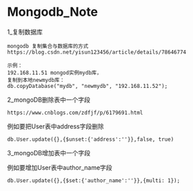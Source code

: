 # Mongodb_Note

1_复制数据库

```
mongodb 复制集合与数据库的方式
https://blog.csdn.net/yisun123456/article/details/78646774
```

```
示例：
192.168.11.51 mongod实例mydb库，
复制到本地newmydb库：
db.copyDatabase("mydb", "newmydb", "192.168.11.52");
```

2_mongoDB删除表中一个字段

```
https://www.cnblogs.com/zdfjf/p/6179691.html
```

例如要把User表中address字段删除
```
db.User.update({},{$unset:{'address':''}},false, true)
```

3_mongoDB增加表中一个字段

例如要增加User表中author_name字段
```
db.User.update({},{$set:{'author_name':''}},{multi: 1});
```




